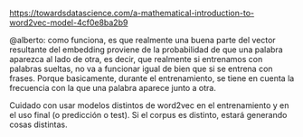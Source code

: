 https://towardsdatascience.com/a-mathematical-introduction-to-word2vec-model-4cf0e8ba2b9

@alberto:
como funciona, es que realmente una buena parte del vector resultante del embedding proviene de la probabilidad de que una palabra aparezca al lado de otra, es decir, que realmente si entrenamos con palabras sueltas, no va a funcionar igual de bien que si se entrena con frases. Porque basicamente, durante el entrenamiento, se tiene en cuenta la frecuencia con la que una palabra aparece junto a otra.


Cuidado con usar modelos distintos de word2vec en el entrenamiento y en el uso final (o predicción o test).
Si el corpus es distinto, estará generando cosas distintas.
